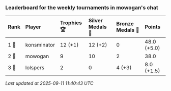 ### Leaderboard for the weekly tournaments in mowogan's chat

| Rank  | Player      | Trophies 🏆 | Silver Medals 🥈 | Bronze Medals 🥉 | Points      |
|:------|:------------|:------------|:-----------------|:-----------------|:------------|
| 1 🥇  | konsminator | 12 (+1)     | 12 (+2)          | 0                | 48.0 (+5.0) |
| 2 🥈  | mowogan     | 9           | 10               | 2                | 38.0        |
| 3 🥉  | lolspers    | 2           | 0                | 4 (+3)           | 8.0 (+1.5)  |

_Last updated at 2025-09-11 11:40:43 UTC_
